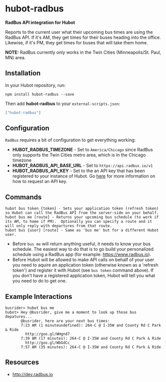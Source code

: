 # hubot-radbus

**RadBus API integration for Hubot**

Reports to the current user what their upcoming bus times are using the RadBus API.  If it's AM, they get times for their buses heading into the office.  Likewise, if it's PM, they get times for buses that will take them home.

**NOTE:** RadBus currently only works in the Twin Cities (Minneapolis/St. Paul, MN) area.

## Installation

In your Hubot repository, run:

`npm install hubot-radbus --save`

Then add **hubot-radbus** to your `external-scripts.json`:

```json
["hubot-radbus"]
```

## Configuration

`RadBus` requires a bit of configuration to get everything working:

* **HUBOT_RADBUS_TIMEZONE** - Set to `America/Chicago` since RadBus only supports the Twin Cities metro area, which is in the Chicago timezone
* **HUBOT_RADBUS_API_BASE_URL** - Set to `https://api.radbus.io/v1`
* **HUBOT_RADBUS_API_KEY** - Set to the an API key that has been registered to your instance of Hubot.  Go [here](https://github.com/RadBus/api/wiki/Client-Authentication#obtaining-your-api-key) for more information on how to request an API key.

## Commands

```
hubot bus token {token} - Sets your application token (refresh token) so Hubot can call the RadBus API from the server-side on your behalf.
hubot bus me [route] - Returns your upcoming bus schedule (to work if its AM, to home if PM).  Optionally you can specify a route and it will only reply with departures from that route.
hubot bus {user} [route] - Same as 'bus me' but for a different Hubot user.
```

- Before `bus me` will return anything useful, it needs to know your bus schedule.  The easiest way to do that is to go build your personalized schedule using a RadBus app (for example: https://www.radbus.io).
- Before Hubot will be allowed to make API calls on behalf of your user you need to aquire an application token (otherwise known as a 'refresh token') and register it with Hubot (see `bus token` command above).  If you don't have a registered application token, Hubot will tell you what you need to do to get one.

## Example Interactions

```
busrider> hubot bus me
hubot> Hey @busrider, give me a moment to look up those bus depatures...
       @busrider, here are your next bus times:
       7:23 AM (1 minuteundefined): 264-C @ I-35W and County Rd C Park & Ride
         http://goo.gl/WHgnd7
       7:39 AM (17 minutes): 264-C @ I-35W and County Rd C Park & Ride
         http://goo.gl/WbGdCc
       7:57 AM (35 minutes): 264-C @ I-35W and County Rd C Park & Ride
```

## Resources

* http://dev.radbus.io
